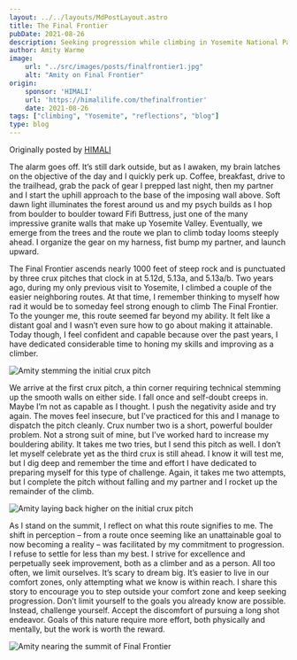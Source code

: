 ```yaml
---
layout: ../../layouts/MdPostLayout.astro
title: The Final Frontier
pubDate: 2021-08-26
description: Seeking progression while climbing in Yosemite National Park
author: Amity Warme
image: 
    url: "../src/images/posts/finalfrontier1.jpg"
    alt: "Amity on Final Frontier"
origin: 
    sponsor: 'HIMALI'
    url: 'https://himalilife.com/thefinalfrontier'
    date: 2021-08-26
tags: ["climbing", "Yosemite", "reflections", "blog"]
type: blog
---
```

Originally posted by [HIMALI](https://himalilife.com/thefinalfrontier)

The alarm goes off. It’s still dark outside, but as I awaken, my brain latches on the objective of the day and I quickly perk up. Coffee, breakfast, drive to the trailhead, grab the pack of gear I prepped last night, then my partner and I start the uphill approach to the base of the imposing wall above. Soft dawn light illuminates the forest around us and my psych builds as I hop from boulder to boulder toward Fifi Buttress, just one of the many impressive granite walls that make up Yosemite Valley. Eventually, we emerge from the trees and the route we plan to climb today looms steeply ahead. I organize the gear on my harness, fist bump my partner, and launch upward.

The Final Frontier ascends nearly 1000 feet of steep rock and is punctuated by three crux pitches that clock in at 5.12d, 5.13a, and 5.13a/b. Two years ago, during my only previous visit to Yosemite, I climbed a couple of the easier neighboring routes. At that time, I remember thinking to myself how rad it would be to someday feel strong enough to climb The Final Frontier. To the younger me, this route seemed far beyond my ability. It felt like a distant goal and I wasn’t even sure how to go about making it attainable. Today though, I feel confident and capable because over the past years, I have dedicated considerable time to honing my skills and improving as a climber.

![Amity stemming the initial crux pitch](../src/images/posts/finalfrontier2a.jpg)

We arrive at the first crux pitch, a thin corner requiring technical stemming up the smooth walls on either side. I fall once and self-doubt creeps in. Maybe I’m not as capable as I thought. I push the negativity aside and try again. The moves feel insecure, but I’ve practiced for this and I manage to dispatch the pitch cleanly. Crux number two is a short, powerful boulder problem. Not a strong suit of mine, but I’ve worked hard to increase my bouldering ability. It takes me two tries, but I send this pitch as well. I don’t let myself celebrate yet as the third crux is still ahead. I know it will test me, but I dig deep and remember the time and effort I have dedicated to preparing myself for this type of challenge. Again, it takes me two attempts, but I complete the pitch without falling and my partner and I rocket up the remainder of the climb. 

![Amity laying back higher on the initial crux pitch](../src/images/posts/finalfrontier2.jpg)

As I stand on the summit, I reflect on what this route signifies to me. The shift in perception – from a route once seeming like an unattainable goal to now becoming a reality – was facilitated by my commitment to progression. I refuse to settle for less than my best. I strive for excellence and perpetually seek improvement, both as a climber and as a person. All too often, we limit ourselves. It’s scary to dream big. It’s easier to live in our comfort zones, only attempting what we know is within reach. I share this story to encourage you to step outside your comfort zone and keep seeking progression. Don’t limit yourself to the goals you already know are possible. Instead, challenge yourself. Accept the discomfort of pursuing a long shot endeavor. Goals of this nature require more effort, both physically and mentally, but the work is worth the reward.

![Amity nearing the summit of Final Frontier](../src/images/posts/finalfrontier3.jpg)